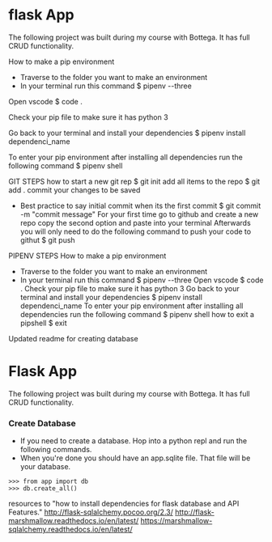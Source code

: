 # flask App

The following project was built during my course with Bottega. It has full CRUD functionality. 

How to make a pip environment
- Traverse to the folder you want to make an environment
- In your terminal run this command
$ pipenv --three

Open vscode
$ code .

Check your pip file to make sure it has python 3

Go back to your terminal and install your dependencies
$ pipenv install dependenci_name

To enter your pip environment after installing all dependencies run the following command
$ pipenv shell




GIT STEPS
how to start a new git rep
$ git init
add all items to the repo
$ git add .
commit your changes to be saved
  - Best practice to say initial commit when its the first commit
$ git commit -m "commit message"
For your first time go to github and create a new repo
copy the second option and paste into your terminal
Afterwards you will only need to do the following command to push your code to githut
$ git push







PIPENV STEPS
How to make a pip environment
- Traverse to the folder you want to make an environment
- In your terminal run this command
$ pipenv --three
Open vscode
$ code .
Check your pip file to make sure it has python 3
Go back to your terminal and install your dependencies
$ pipenv install dependenci_name
To enter your pip environment after installing all dependencies run the following command
$ pipenv shell
how to exit a pipshell
$ exit




Updated readme for creating database
# Flask App
The following project was built during my course with Bottega.  It has full CRUD functionality.
### Create Database
- If you need to create a database.  Hop into a python repl and run the following commands.
- When you're done you should have an app.sqlite file.  That file will be your database.
```
>>> from app import db
>>> db.create_all()
```


resources to "how to install dependencies for flask database and API Features."
http://flask-sqlalchemy.pocoo.org/2.3/
http://flask-marshmallow.readthedocs.io/en/latest/
https://marshmallow-sqlalchemy.readthedocs.io/en/latest/
